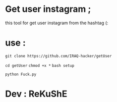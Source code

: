 # Get user instagram ;

this tool for get user instagram 
from the hashtag (:

# use :
`git clone https://github.com/IRAQ-hacker/getUser`

`cd getUser`
`chmod +x *`
`bash setup`

`python Fuck.py`


# Dev : ReKuShE



